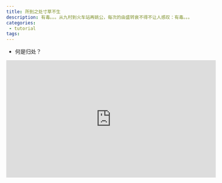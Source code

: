 ```yaml
---
title: 所到之处寸草不生
description: 有毒。。。从九村到火车站再姚公，每次的由盛转衰不得不让人感叹：有毒。。。
categories:
 - tutorial
tags:
---
```


* 何是归处？
<iframe width="560" height="315" src="https://morvanzhou.github.io/static/results/rl/maze%20dqn.mp4" frameborder="0" allowfullscreen></iframe>
